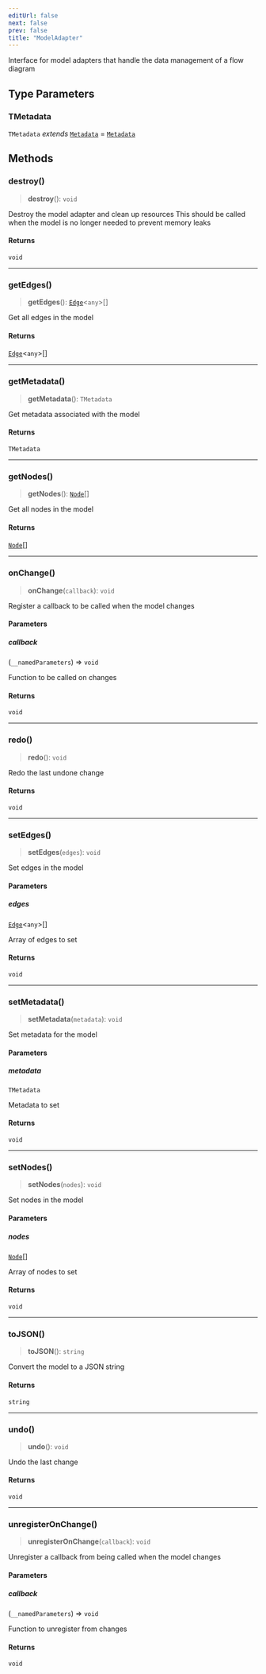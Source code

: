 ```yaml
---
editUrl: false
next: false
prev: false
title: "ModelAdapter"
---
```


Interface for model adapters that handle the data management of a flow diagram

## Type Parameters

### TMetadata

`TMetadata` *extends* [`Metadata`](/api/other/metadata/) = [`Metadata`](/api/other/metadata/)

## Methods

### destroy()

> **destroy**(): `void`

Destroy the model adapter and clean up resources
This should be called when the model is no longer needed to prevent memory leaks

#### Returns

`void`

***

### getEdges()

> **getEdges**(): [`Edge`](/api/types/edge/)\<`any`\>[]

Get all edges in the model

#### Returns

[`Edge`](/api/types/edge/)\<`any`\>[]

***

### getMetadata()

> **getMetadata**(): `TMetadata`

Get metadata associated with the model

#### Returns

`TMetadata`

***

### getNodes()

> **getNodes**(): [`Node`](/api/types/node/)[]

Get all nodes in the model

#### Returns

[`Node`](/api/types/node/)[]

***

### onChange()

> **onChange**(`callback`): `void`

Register a callback to be called when the model changes

#### Parameters

##### callback

(`__namedParameters`) => `void`

Function to be called on changes

#### Returns

`void`

***

### redo()

> **redo**(): `void`

Redo the last undone change

#### Returns

`void`

***

### setEdges()

> **setEdges**(`edges`): `void`

Set edges in the model

#### Parameters

##### edges

[`Edge`](/api/types/edge/)\<`any`\>[]

Array of edges to set

#### Returns

`void`

***

### setMetadata()

> **setMetadata**(`metadata`): `void`

Set metadata for the model

#### Parameters

##### metadata

`TMetadata`

Metadata to set

#### Returns

`void`

***

### setNodes()

> **setNodes**(`nodes`): `void`

Set nodes in the model

#### Parameters

##### nodes

[`Node`](/api/types/node/)[]

Array of nodes to set

#### Returns

`void`

***

### toJSON()

> **toJSON**(): `string`

Convert the model to a JSON string

#### Returns

`string`

***

### undo()

> **undo**(): `void`

Undo the last change

#### Returns

`void`

***

### unregisterOnChange()

> **unregisterOnChange**(`callback`): `void`

Unregister a callback from being called when the model changes

#### Parameters

##### callback

(`__namedParameters`) => `void`

Function to unregister from changes

#### Returns

`void`
